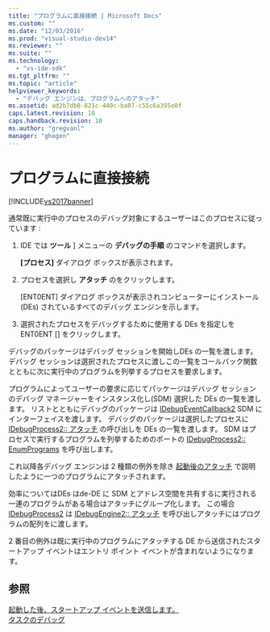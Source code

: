 ```yaml
---
title: "プログラムに直接接続 | Microsoft Docs"
ms.custom: ""
ms.date: "12/03/2016"
ms.prod: "visual-studio-dev14"
ms.reviewer: ""
ms.suite: ""
ms.technology: 
  - "vs-ide-sdk"
ms.tgt_pltfrm: ""
ms.topic: "article"
helpviewer_keywords: 
  - "デバッグ エンジンは、プログラムへのアタッチ"
ms.assetid: ad2b7db8-821c-440c-ba07-c55c6a395e0f
caps.latest.revision: 10
caps.handback.revision: 10
ms.author: "gregvanl"
manager: "ghogen"
---
```

# プログラムに直接接続
[!INCLUDE[vs2017banner](../../code-quality/includes/vs2017banner.md)]

通常既に実行中のプロセスのデバッグ対象にするユーザーはこのプロセスに従っています :  
  
1.  IDE では **ツール** \] メニューの  **デバッグの手順**  のコマンドを選択します。  
  
     **\[プロセス\]** ダイアログ ボックスが表示されます。  
  
2.  プロセスを選択し **アタッチ**  のをクリックします。  
  
     \[ENT0ENT\] ダイアログ ボックスが表示されコンピューターにインストール \(DEs\) されているすべてのデバッグ エンジンを示します。  
  
3.  選択されたプロセスをデバッグするために使用する DEs を指定しを ENT0ENT \[\] をクリックします。  
  
 デバッグのパッケージはデバッグ セッションを開始しDEs の一覧を渡します。  デバッグ セッションは選択されたプロセスに渡しこの一覧をコールバック関数とともに次に実行中のプログラムを列挙するプロセスを要求します。  
  
 プログラムによってユーザーの要求に応じてパッケージはデバッグ セッションのデバッグ マネージャーをインスタンス化し\(SDM\) 選択した DEs の一覧を渡します。  リストとともにデバッグのパッケージは [IDebugEventCallback2](../../extensibility/debugger/reference/idebugeventcallback2.md) SDM にインターフェイスを渡します。  デバッグのパッケージは選択したプロセスに [IDebugProcess2:: アタッチ](../../extensibility/debugger/reference/idebugprocess2-attach.md) の呼び出しを DEs の一覧を渡します。  SDM はプロセスで実行するプログラムを列挙するためのポートの [IDebugProcess2:: EnumPrograms](../../extensibility/debugger/reference/idebugprocess2-enumprograms.md) を呼び出します。  
  
 これ以降各デバッグ エンジンは 2 種類の例外を除き [起動後のアタッチ](../../extensibility/debugger/attaching-after-a-launch.md) で説明したように一つのプログラムにアタッチされます。  
  
 効率についてはDEs はde\-DE に SDM とアドレス空間を共有するに実行される一連のプログラムがある場合はアタッチにグループ化します。  この場合[IDebugProcess2](../../extensibility/debugger/reference/idebugprocess2.md) は [IDebugEngine2:: アタッチ](../../extensibility/debugger/reference/idebugengine2-attach.md) を呼び出しアタッチにはプログラムの配列をに渡します。  
  
 2 番目の例外は既に実行中のプログラムにアタッチする DE から送信されたスタートアップ イベントはエントリ ポイント イベントが含まれないようになります。  
  
## 参照  
 [起動した後、スタートアップ イベントを送信します。](../../extensibility/debugger/sending-startup-events-after-a-launch.md)   
 [タスクのデバッグ](../../extensibility/debugger/debugging-tasks.md)